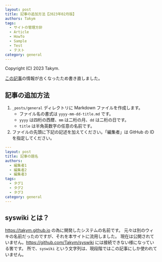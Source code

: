 ```yaml
---
layout: post
title: 記事の追加方法【2023年02月版】
authors: Takym
tags:
  - サイトの管理方針
  - Article
  - HowTo
  - Sample
  - Test
  - テスト
category: general
---
```

Copyright (C) 2023 Takym.

[この記事](../../../2019/08/15/how-to-add-new-post.html)の情報が古くなったため書き直しました。

## 記事の追加方法
1. `_posts/general` ディレクトリに Markdown ファイルを作成します。
	* ファイル名の書式は `yyyy-mm-dd-title.md` です。
	* `yyyy` は四桁の西暦、`mm` は二桁の月、`dd` は二桁の日です。
	* `title` は半角英数字の任意の名前です。
2. ファイルの先頭に下記の記述を加えてください。「編集者」は GitHub の ID を指定してください。
```yml
---
layout: post
title: 記事の題名
authors:
  - 編集者1
  - 編集者2
  - 編集者3
tags:
  - タグ1
  - タグ2
  - タグ3
category: general
---
```

## syswiki とは？
<https://takym.github.io> の為に開発したシステムの名前です。
元々は別のウィキの名前だったのですが、それを本サイトに流用しました。
現在は公開されていません。<https://github.com/Takym/syswiki> には接続できない様になっている筈です。
所で、`syswiki` という文字列は、現段階ではこの記事にしか使われていません。
